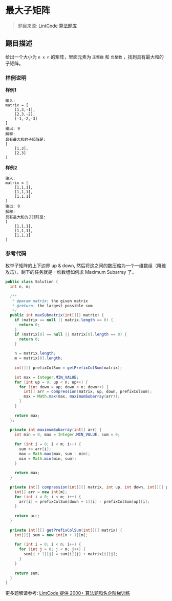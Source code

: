 # 最大子矩阵
 > 题目来源: [LintCode 算法题库](https://www.lintcode.com/problem/maximum-submatrix/?utm_source=sc-github-wzz)
 ## 题目描述
 给出一个大小为 `n x n` 的矩阵，里面元素为 `正整数` 和 `负整数` ，找到具有最大和的子矩阵。
 ### 样例说明
 **样例1**

```
输入:
matrix = [
    [1,3,-1],
    [2,3,-2],
    [-1,-2,-3]
]
输出: 9
解释:
具有最大和的子矩阵是:
[
    [1,3],
    [2,3]
]
```

**样例2**

```
输入:
matrix = [
    [1,1,1],
    [1,1,1],
    [1,1,1]
]
输出: 9
解释:
具有最大和的子矩阵是:
[
    [1,1,1],
    [1,1,1],
    [1,1,1]
]
```
 ### 参考代码
 枚举子矩阵的上下边界 up & down, 然后将这之间的数压缩为一个一维数组（降维攻击），剩下的任务就是一维数组如何求 Maximum Subarray 了。
```java
public class Solution {
  int n, m;
  
  /**
   * @param matrix: the given matrix
   * @return: the largest possible sum
   */
  public int maxSubmatrix(int[][] matrix) {
    if (matrix == null || matrix.length == 0) {
      return 0;
    }
    if (matrix[0] == null || matrix[0].length == 0) {
      return 0;
    }
    
    n = matrix.length;
    m = matrix[0].length;
    
    int[][] prefixColSum = getPrefixColSum(matrix);
    
    int max = Integer.MIN_VALUE;
    for (int up = 0; up < n; up++) {
      for (int down = up; down < n; down++) {
        int[] arr = compression(matrix, up, down, prefixColSum);
        max = Math.max(max, maximumSubarray(arr));
      }
    }
    
    return max;
  };
  
  private int maximumSubarray(int[] arr) {
    int min = 0, max = Integer.MIN_VALUE, sum = 0;
    
    for (int i = 0; i < m; i++) {
      sum += arr[i];
      max = Math.max(max, sum - min);
      min = Math.min(min, sum);
    }
    
    return max;
  }
  
  private int[] compression(int[][] matrix, int up, int down, int[][] prefixColSum) {
    int[] arr = new int[m];
    for (int i = 0; i < m; i++) {
      arr[i] = prefixColSum[down + 1][i] - prefixColSum[up][i];
    }
    
    return arr;
  }
  
  private int[][] getPrefixColSum(int[][] matrix) {
    int[][] sum = new int[n + 1][m];
    
    for (int i = 0; i < n; i++) {
      for (int j = 0; j < m; j++) {
        sum[i + 1][j] = sum[i][j] + matrix[i][j];
      }
    }
    
    return sum;
  }
}
```
 更多题解请参考: [LintCode 提供 2000+ 算法题和名企阶梯训练](https://www.lintcode.com/problem/?utm_source=sc-github-wzz)